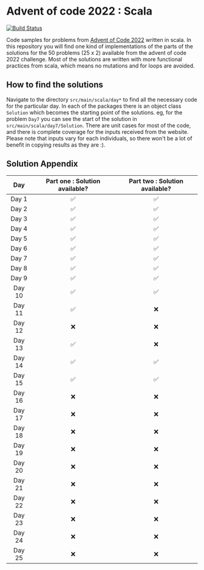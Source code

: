 # Advent of code 2022 : Scala

[![Build Status](https://app.travis-ci.com/gsingharoy/adventofcode-2022-scala.svg?branch=main)](https://app.travis-ci.com/gsingharoy/adventofcode-2022-scala)

Code samples for problems from [Advent of Code 2022](https://adventofcode.com/2022/) written in scala. In this repository you will find one kind of implementations of the parts of the solutions for the 50 problems (25 x 2) available from the advent of code 2022 challenge. Most of the solutions are written with more functional practices from scala, which means no mutations and for loops are avoided. 

## How to find the solutions 

Navigate to the directory `src/main/scala/day*` to find all the necessary code for the particular day. In each of the packages there is an object class `Solution` which becomes the starting point of the solutions. eg, for the problem `Day7` you can see the start of the solution in `src/main/scala/day7/Solution`. 
There are unit cases for most of the code, and there is complete coverage for the inputs received from the website. Please note that inputs vary for each individuals, so there won't be a lot of benefit in copying results as they are :). 

## Solution Appendix

|  Day   | Part one : Solution available? | Part two : Solution available? |
|:------:|:------------------------------:|:------------------------------:|
| Day 1  |               ✅                |               ✅                |
| Day 2  |               ✅                |               ✅                |
| Day 3  |               ✅                |               ✅                |
| Day 4  |               ✅                |               ✅                |
| Day 5  |               ✅                |               ✅                |
| Day 6  |               ✅                |               ✅                |
| Day 7  |               ✅                |               ✅                |
| Day 8  |               ✅                |               ✅                |
| Day 9  |               ✅                |               ✅                |
| Day 10 |               ✅                |               ✅                |
| Day 11 |               ✅                |               ❌                |
| Day 12 |               ❌                |               ❌                |
| Day 13 |               ✅                |               ❌                |
| Day 14 |               ✅                |               ✅                |
| Day 15 |               ✅                |               ✅                |
| Day 16 |               ❌                |               ❌                |
| Day 17 |               ❌                |               ❌                |
| Day 18 |               ❌                |               ❌                |
| Day 19 |               ❌                |               ❌                |
| Day 20 |               ❌                |               ❌                |
| Day 21 |               ❌                |               ❌                |
| Day 22 |               ❌                |               ❌                |
| Day 23 |               ❌                |               ❌                |
| Day 24 |               ❌                |               ❌                |
| Day 25 |               ❌                |               ❌                |
